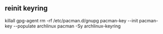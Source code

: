 ## reinit keyring

killall gpg-agent
rm -rf /etc/pacman.d/gnupg
pacman-key --init
pacman-key --populate archlinux
pacman -Sy archlinux-keyring
